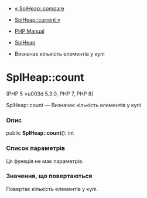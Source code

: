 - [« SplHeap::compare](splheap.compare.md)
- [SplHeap::current »](splheap.current.md)

- [PHP Manual](index.md)
- [SplHeap](class.splheap.md)
- Визначає кількість елементів у купі

# SplHeap::count

(PHP 5 \>u003d 5.3.0, PHP 7, PHP 8)

SplHeap::count — Визначає кількість елементів у купі

### Опис

public **SplHeap::count**(): int

### Список параметрів

Ця функція не має параметрів.

### Значення, що повертаються

Повертає кількість елементів у купі.
